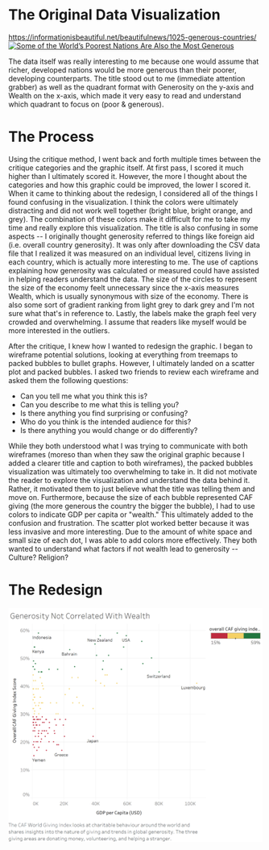 # The Original Data Visualization
https://informationisbeautiful.net/beautifulnews/1025-generous-countries/
<a href="https://informationisbeautiful.net/beautifulnews/1025-generous-countries" target="_blank"><img style="height:300px;width:auto;" src="https://s3.amazonaws.com/infobeautiful-bnews/images/1025/1025-generous-countries.svg" alt="Some of the World’s Poorest Nations Are Also the Most Generous " /></a>

The data itself was really interesting to me because one would assume that richer, developed nations would be more generous than their poorer, developing counterparts. The title stood out to me (immediate attention grabber) as well as the quadrant format with Generosity on the y-axis and Wealth on the x-axis, which made it very easy to read and understand which quadrant to focus on (poor & generous). 

# The Process
Using the critique method, I went back and forth multiple times between the critique categories and the graphic itself. At first pass, I scored it much higher than I ultimately scored it. However, the more I thought about the categories and how this graphic could be improved, the lower I scored it. When it came to thinking about the redesign, I considered all of the things I found confusing in the visualization. I think the colors were ultimately distracting and did not work well together (bright blue, bright orange, and grey). The combination of these colors make it difficult for me to take my time and really explore this visualization. The title is also confusing in some aspects -- I originally thought generosity referred to things like foreign aid (i.e. overall country generosity). It was only after downloading the CSV data file that I realized it was measured on an individual level, citizens living in each country, which is actually more interesting to me. The use of captions explaining how generosity was calculated or measured could have assisted in helping readers understand the data. The size of the circles to represent the size of the economy feelt unnecessary since the x-axis measures Wealth, which is usually synonymous with size of the economy. There is also some sort of gradient ranking from light grey to dark grey and I'm not sure what that's in reference to. Lastly, the labels make the graph feel very crowded and overwhelming. I assume that readers like myself would be more interested in the outliers. 

After the critique, I knew how I wanted to redesign the graphic. I began to wireframe potential solutions, looking at everything from treemaps to packed bubbles to bullet graphs. However, I ultimately landed on a scatter plot and packed bubbles. I asked two friends to review each wireframe and asked them the following questions:
- Can you tell me what you think this is?
- Can you describe to me what this is telling you?
- Is there anything you find surprising or confusing?
- Who do you think is the intended audience for this?
- Is there anything you would change or do differently?

While they both understood what I was trying to communicate with both wireframes (moreso than when they saw the original graphic because I added a clearer title and caption to both wireframes), the packed bubbles visualization was ultimately too overwhelming to take in. It did not motivate the reader to explore the visualization and understand the data behind it. Rather, it motivated them to just believe what the title was telling them and move on. Furthermore, because the size of each bubble represented CAF giving (the more generous the country the bigger the bubble), I had to use colors to indicate GDP per capita or "wealth." This ultimately added to the confusion and frustration. The scatter plot worked better because it was less invasive and more interesting. Due to the amount of white space and small size of each dot, I was able to add colors more effectively. They both wanted to understand what factors if not wealth lead to generosity -- Culture? Religion? 

# The Redesign
![Generosity Not Correlated With Wealth](https://github.com/jlpeng62/jlpeng/blob/master/CAF%20Giving.png?raw=true)
